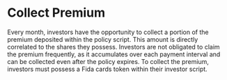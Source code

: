 # Collect Premium

Every month, investors have the opportunity to collect a portion of the premium deposited within the policy script. This amount is directly correlated to the shares they possess. Investors are not obligated to claim the premium frequently, as it accumulates over each payment interval and can be collected even after the policy expires. To collect the premium, investors must possess a Fida cards token within their investor script.
